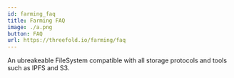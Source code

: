 ```yaml
---
id: farming_faq
title: Farming FAQ
image: ./a.png
button: FAQ
url: https://threefold.io/farming/faq
---
```


An ubreakeable FileSystem compatible with all storage protocols and tools such as IPFS and S3.


